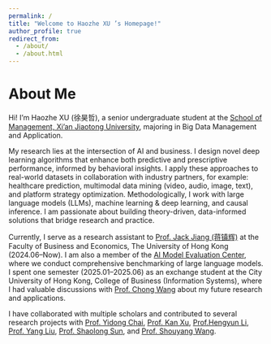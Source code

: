 ```yaml
---
permalink: /
title: "Welcome to Haozhe XU ’s Homepage!"
author_profile: true
redirect_from: 
  - /about/
  - /about.html
---
```


# About Me

Hi! I’m Haozhe XU (徐昊哲), a senior undergraduate student at the [School of Management, Xi’an Jiaotong University](https://som.xjtu.edu.cn/en/), majoring in Big Data Management and Application.  

My research lies at the intersection of AI and business. I design novel deep learning algorithms that enhance both predictive and prescriptive performance, informed by behavioral insights. I apply these approaches to real-world datasets in collaboration with industry partners, for example: healthcare prediction, multimodal data mining (video, audio, image, text), and platform strategy optimization. Methodologically, I work with large language models (LLMs), machine learning & deep learning, and causal inference. I am passionate about building theory-driven, data-informed solutions that bridge research and practice.  

Currently, I serve as a research assistant to [Prof. Jack Jiang (蒋镇辉)](https://www.hkubs.hku.hk/people/zhenhui-jack-jiang/) at the Faculty of Business and Economics, The University of Hong Kong (2024.06–Now). I am also a member of the [AI Model Evaluation Center](https://www.hkubs.hku.hk/aimodelrankings_en/), where we conduct comprehensive benchmarking of large language models. I spent one semester (2025.01–2025.06) as an exchange student at the City University of Hong Kong, College of Business (Information Systems), where I had valuable discussions with [Prof. Chong Wang](https://www.cb.cityu.edu.hk/profile/chonwang) about my future research and applications.  

I have collaborated with multiple scholars and contributed to several research projects with [Prof. Yidong Chai](https://www.hfut.edu.cn/glxyen/info/1073/1501.htm), [Prof. Kan Xu](https://kanxu526.github.io/), [Prof.Hengyun Li](https://hengyunli.github.io/), [Prof. Yang Liu](https://gr.xjtu.edu.cn/web/0020200607), [Prof. Shaolong Sun](http://gr.xjtu.edu.cn/web/sunshaolong), and [Prof. Shouyang Wang](https://people.ucas.ac.cn/~sywang).
